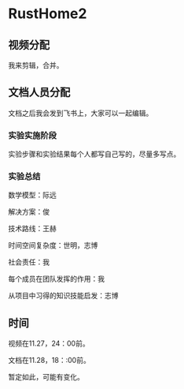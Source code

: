 # RustHome2

## 视频分配
我来剪辑，合并。

## 文档人员分配
文档之后我会发到飞书上，大家可以一起编辑。

### 实验实施阶段
实验步骤和实验结果每个人都写自己写的，尽量多写点。

### 实验总结
数学模型：际远

解决方案：俊

技术路线：王赫

时间空间复杂度：世明，志博

社会责任：我

每个成员在团队发挥的作用：我

从项目中习得的知识技能启发：志博

## 时间

视频在11.27，24：00前。

文档在11.28，18：:00前。

暂定如此，可能有变化。
